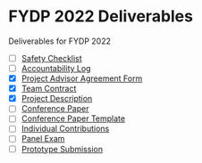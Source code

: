 # FYDP 2022 Deliverables

Deliverables for FYDP 2022

- [ ] [Safety Checklist](./SYDE%20Prototype%20Safety%20Checklist.pdf)
- [ ] [Accountability Log](./SYDE461-F2022-00-Eng%20Accountability%20Log%20Instructions.pdf)
- [x] [Project Advisor Agreement Form](./SYDE461-F2022-01-Project%20Advisor%20Agreement%20Form.pdf)
- [x] [Team Contract](./SYDE461-F2022-01-Team%20Contract%20Instructions.pdf)
- [x] [Project Description](./SYDE461-F2022-02-Project%20Description.pdf)
- [ ] [Conference Paper](./SYDE461-F2022-03-Project%20Analysis%20Conference%20Paper%20Assessment.pdf)
- [ ] [Conference Paper Template](./SYDE461-F2022-03-Project%20Analysis%20Conference%20Paper%20Template%20and%20Rubric.pdf)
- [ ] [Individual Contributions](./SYDE461-F2022-04-Individual%20Contribution%20Document.pdf)
- [ ] [Panel Exam](./SYDE461-F2022-05-Panel%20Exam.pdf)
- [ ] [Prototype Submission](./SYDE461-F2022-06-Prototype%20Submission%20+%20Safety%20and%20Ethics.pdf)
